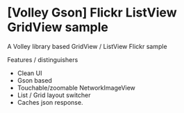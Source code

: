 [Volley Gson] Flickr ListView GridView sample
========================================

A Volley library based GridView / ListView Flickr sample

Features / distinguishers
 * Clean UI
 * Gson based
 * Touchable/zoomable NetworkImageView
 * List / Grid layout switcher
 * Caches json response.
